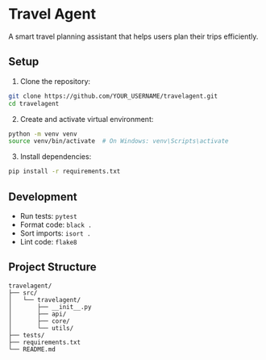 # Travel Agent

A smart travel planning assistant that helps users plan their trips efficiently.

## Setup

1. Clone the repository:
```bash
git clone https://github.com/YOUR_USERNAME/travelagent.git
cd travelagent
```

2. Create and activate virtual environment:
```bash
python -m venv venv
source venv/bin/activate  # On Windows: venv\Scripts\activate
```

3. Install dependencies:
```bash
pip install -r requirements.txt
```

## Development

- Run tests: `pytest`
- Format code: `black .`
- Sort imports: `isort .`
- Lint code: `flake8`

## Project Structure

```
travelagent/
├── src/
│   └── travelagent/
│       ├── __init__.py
│       ├── api/
│       ├── core/
│       └── utils/
├── tests/
├── requirements.txt
└── README.md
```
